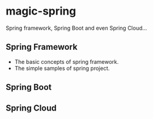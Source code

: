 # magic-spring
Spring framework, Spring Boot and even Spring Cloud...
## Spring Framework
- The basic concepts of spring framework.
- The simple samples of spring project.

## Spring Boot
## Spring Cloud
